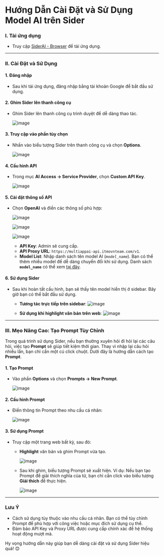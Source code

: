 # Hướng Dẫn Cài Đặt và Sử Dụng Model AI trên Sider

### I. Tải ứng dụng
- Truy cập [SiderAI - Browser](https://sider.ai/) để tải ứng dụng.

---

### II. Cài Đặt và Sử Dụng
#### 1. **Đăng nhập**
- Sau khi tải ứng dụng, đăng nhập bằng tài khoản Google để bắt đầu sử dụng.

#### 2. **Ghim Sider lên thanh công cụ**
- Ghim Sider lên thanh công cụ trình duyệt để dễ dàng thao tác.

   ![image](https://github.com/user-attachments/assets/d35aecc5-0e03-4d2e-b9f4-c66261aef9c9)

#### 3. **Truy cập vào phần tùy chọn**
- Nhấn vào biểu tượng Sider trên thanh công cụ và chọn **Options**.

   ![image](https://github.com/user-attachments/assets/41041670-e32a-45e9-93c9-bd3935cc2cdc)

#### 4. **Cấu hình API**
- Trong mục **AI Access -> Service Provider**, chọn **Custom API Key**.

   ![image](https://github.com/user-attachments/assets/e5a2e666-710a-4d7f-a85f-e9a426529e02)

#### 5. **Cài đặt thông số API**
- Chọn **OpenAI** và điền các thông số phù hợp:

   ![image](https://github.com/user-attachments/assets/3da25ccc-ed97-4567-8ed0-eece41636d82)

   ![image](https://github.com/user-attachments/assets/c09232f2-41ec-432c-a9f4-f1a030d312e9)

   ![image](https://github.com/user-attachments/assets/981d6013-78bd-483c-8e1a-062ddb9b9da6)

   - **API Key**: Admin sẽ cung cấp.
   - **API Proxy URL**: `https://multiappai-api.itmovnteam.com/v1`.
   - **Model List**: Nhập danh sách tên model AI (*`model_name`*). Bạn có thể thêm nhiều model để dễ dàng chuyển đổi khi sử dụng. Danh sách **`model_name`** có thể xem [tại đây](https://multiappai.itmovnteam.com/pages/pricing/pricing#bang-gia-model-chi-tiet).

#### 6. **Sử dụng Sider**
- Sau khi hoàn tất cấu hình, bạn sẽ thấy tên model hiển thị ở sidebar. Bây giờ bạn có thể bắt đầu sử dụng.

   - **Tương tác trực tiếp trên sidebar**:
     ![image](https://github.com/user-attachments/assets/956401be-9bdc-4c7e-819e-cdf28281ff88)

   - **Sử dụng khi highlight văn bản trên web**:
     ![image](https://github.com/user-attachments/assets/c37308bd-e488-4f0e-a83f-86b72b7fd6ab)

---

### III. Mẹo Nâng Cao: Tạo Prompt Tùy Chỉnh
Trong quá trình sử dụng Sider, nếu bạn thường xuyên hỏi đi hỏi lại các câu hỏi, việc tạo **Prompt** sẽ giúp tiết kiệm thời gian. Thay vì nhập lại câu hỏi nhiều lần, bạn chỉ cần một cú click chuột. Dưới đây là hướng dẫn cách tạo **Prompt**.

#### 1. **Tạo Prompt**
- Vào phần **Options** và chọn **Prompts -> New Prompt**.

   ![image](https://github.com/user-attachments/assets/661bd68f-bf77-4f30-b24e-6a4386a51732)

#### 2. **Cấu hình Prompt**
- Điền thông tin Prompt theo nhu cầu cá nhân:

   ![image](https://github.com/user-attachments/assets/15253ca4-3a75-4ebe-851c-26ba71898562)

#### 3. **Sử dụng Prompt**
- Truy cập một trang web bất kỳ, sau đó:
   - **Highlight** văn bản và ghim Prompt vừa tạo.

     ![image](https://github.com/user-attachments/assets/3641f5fd-f490-40dc-bbe3-5b433b1fb0ae)

   - Sau khi ghim, biểu tượng Prompt sẽ xuất hiện. Ví dụ: Nếu bạn tạo Prompt để giải thích nghĩa của từ, bạn chỉ cần click vào biểu tượng **Giải thích** để thực hiện.

     ![image](https://github.com/user-attachments/assets/418d73ea-e99a-4d03-bc9a-50ac72902990)

---

### Lưu Ý
- Cách sử dụng tùy thuộc vào nhu cầu cá nhân. Bạn có thể tùy chỉnh Prompt để phù hợp với công việc hoặc mục đích sử dụng cụ thể.
- Đảm bảo API Key và Proxy URL được cung cấp chính xác để hệ thống hoạt động mượt mà.

Hy vọng hướng dẫn này giúp bạn dễ dàng cài đặt và sử dụng Sider hiệu quả! 😊
